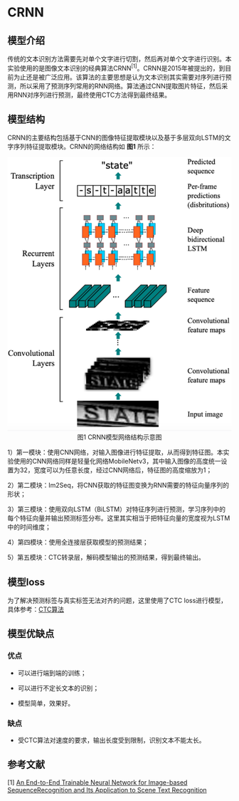 # CRNN

## 模型介绍

传统的文本识别方法需要先对单个文字进行切割，然后再对单个文字进行识别。本实验使用的是图像文本识别的经典算法CRNN<sup>[1]</sup>。CRNN是2015年被提出的，到目前为止还是被广泛应用。该算法的主要思想是认为文本识别其实需要对序列进行预测，所以采用了预测序列常用的RNN网络。算法通过CNN提取图片特征，然后采用RNN对序列进行预测，最终使用CTC方法得到最终结果。

## 模型结构

CRNN的主要结构包括基于CNN的图像特征提取模块以及基于多层双向LSTM的文字序列特征提取模块。CRNN的网络结构如 **图1** 所示：
<center><img src="../../../../images/computer_vision/OCR/CRNN_1.png" width = "800"></center>
<center>图1 CRNN模型网络结构示意图</center>

1）第一模块：使用CNN网络，对输入图像进行特征提取，从而得到特征图。本实验使用的CNN网络同样是轻量化网络MobileNetv3，其中输入图像的高度统一设置为32，宽度可以为任意长度，经过CNN网络后，特征图的高度缩放为1；

2）第二模块：Im2Seq，将CNN获取的特征图变换为RNN需要的特征向量序列的形状；

3）第三模块：使用双向LSTM（BiLSTM）对特征序列进行预测，学习序列中的每个特征向量并输出预测标签分布。这里其实相当于把特征向量的宽度视为LSTM中的时间维度；

4）第四模块：使用全连接层获取模型的预测结果；

5）第五模块：CTC转录层，解码模型输出的预测结果，得到最终输出。

## 模型loss

为了解决预测标签与真实标签无法对齐的问题，这里使用了CTC loss进行模型，具体参考：[CTC算法](https://paddlepedia.readthedocs.io/en/latest/tutorials/deep_learning/loss_functions/CTC.html)

## 模型优缺点

### 优点

* 可以进行端到端的训练；

* 可以进行不定长文本的识别；

* 模型简单，效果好。

### 缺点

* 受CTC算法对速度的要求，输出长度受到限制，识别文本不能太长。

## 参考文献

[1] [An End-to-End Trainable Neural Network for Image-based SequenceRecognition and Its Application to Scene Text Recognition](https://arxiv.org/pdf/1507.05717v1.pdf)

